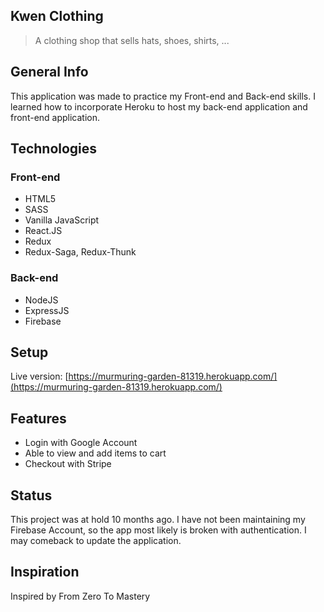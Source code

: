 ## Kwen Clothing

> A clothing shop that sells hats, shoes, shirts, ...

## General Info

This application was made to practice my Front-end and Back-end skills. I learned how to incorporate Heroku to host my back-end application and front-end application.

## Technologies

### Front-end

* HTML5
* SASS
* Vanilla JavaScript
* React.JS
* Redux
* Redux-Saga, Redux-Thunk

### Back-end

* NodeJS
* ExpressJS
* Firebase

## Setup

Live version: [https://murmuring-garden-81319.herokuapp.com/](https://murmuring-garden-81319.herokuapp.com/)

## Features

* Login with Google Account
* Able to view and add items to cart
* Checkout with Stripe

## Status

This project was at hold 10 months ago. I have not been maintaining my Firebase Account, so the app most likely is broken with authentication. 
I may comeback to update the application.

## Inspiration

Inspired by From Zero To Mastery


